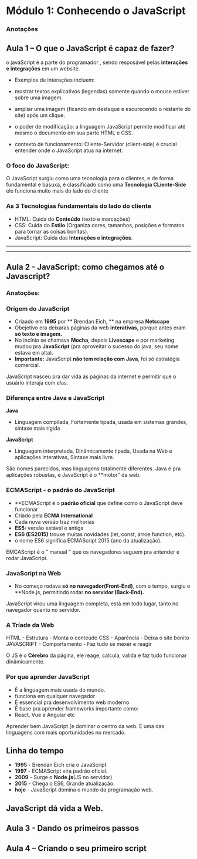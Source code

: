 # Módulo 1: Conhecendo o JavaScript

### Anotações

## Aula 1 – O que o JavaScript é capaz de fazer?

o javaScript é a parte do programador , sendo resposável pelas **interações e integrações** em um website.

- Exemplos de interações incluem:

- mostrar textos explicativos (legendas) somente quando o mouse estiver sobre uma imagem.
- ampliar uma imagem (ficando em destaque e escurecendo o restante do site) após um clique.
- o poder de modificação: a linguagem JavaScript permite modificar até mesmo o documento em sua parte HTML e CSS.
- contexto de funcionamento: Cliente-Servidor (client-side) é crucial entender onde o JavaScript atua na internet.

### O foco do JavaScript:

O JavaScript surgiu como uma tecnologia  para o clientes, e de forma fundamental e basuxa, é classificado como uma **Tecnologia CLiente-Side** 
 ele funciona muito mais do lado do cliente

### As 3 Tecnologias fundamentais do lado do cliente

- HTML: Cuida do **Conteúdo** (texto e marcações)
- CSS: Cuida do **Estilo** (Organiza cores, tamanhos, posições e formatos para tornar as coisas bonitas).
- JavaScript: Cuida das **Interações e integrações**.

<hr>
<hr>

## Aula 2 - JavaScript: como chegamos até o Javascript? 

### Anatoções: 

### Origem do JavaScript

- Criaado em **1995** por ** Brendan Eich, ** na empresa **Netscape**
- Obejetivo era deixaras páginas da web **interativas,** porque antes eram **só texto e imagem.**
- No incínio  se chamava **Mocha,** depois **Livescape** e por marketing mudou pra **JavaScript** (pra aproveitar o sucesso do java, seu nome estava em alta).
- **Importante:** JavaScript **não tem relação com Java**, foi só estratégia comercial.

JavaScript nasceu pra dar vida ás páginas da internet e permitir que o usuário interaja com elas.

### Diferença entre Java e JavaScript

**Java**
- Linguagem compilada, Fortemente tipada, usada em sistemas grandes, sintaxe mais rígida

**JavaScript**
- Linguagem interpretada, Dinâmicamente tipada, Usada na Web e aplicações interativas, Sintaxe mais livre.

São nomes parecidos, mas linguagens totalmente diferentes. Java é pra aplicações robustas, e JavaScript é o **motor" da web.

### ECMAScript - o padrão do JavaScript

- **ECMAScript é o **padrão oficial** que define como o JavaScript deve funcionar
- Criado pela **ECMA International**
- Cada nova versão traz melhorias
- **ES5:** versão estável e antiga
- **ES6 (ES2015)** trouxe muitas novidades (let, const, arroe function, etc).
- o nome ES6 significa  ECMAScript 2015 (ano da atualização).

EMCAScript é o " manual " que os navegadores seguem pra entender e rodar JavaScript.

### JavaScript na Web

- No começo rodava **só no navegador(Front-End)**, com o tempo, surgiu o **Node.js, permitindo rodar **no servidor (Back-End).**

JavaScript virou uma linguagem completa, está em todo lugar, tanto no navegador quanto no servidor.

### A Tríade da Web

HTML - Estrutura - Monta o conteúdo
CSS - Aparência - Deixa o site bonito
JAVASCRIPT - Comportamento - Faz tudo se mexer e reagir

O JS é o **Cérebro** da página, ele reage, calcula, valida e faz  tudo funcionar dinâmicamente.

### Por que aprender JavaScript

- É a linguagem mais usada do mundo.
- funciona em qualquer navegador
- É essencial pra desenvolvimento web moderno
- É base pra aprender frameworks importante como:
- React, Vue e Angular etc

Aprender bem JavaScript [e dominar o centro da web. É uma das linguagens com mais oportunidades no mercado.

## Linha do tempo 

- **1995** - Brendan Eich cria o JavaScript
- **1997** - ECMAScript vira padrão oficial.
- **2009** - Surge o **Node.js**(JS no servidor)
- **2015** - Chega o ES6, Grande atualização.
- **hoje** - JavaScript domina o mundo da programação web.

 **JavaScript dá vida a Web.**
- 


## Aula 3 - Dando os primeiros passos





## Aula 4 – Criando o seu primeiro script
